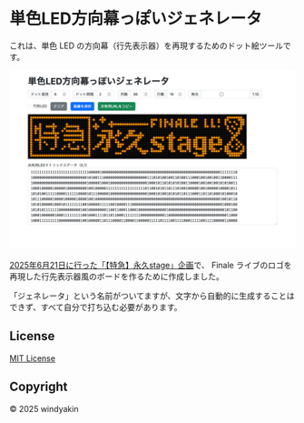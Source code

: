 # 単色LED方向幕っぽいジェネレータ 

これは、単色 LED の方向幕（行先表示器）を再現するためのドット絵ツールです。

[![](screenshot.png)](https://windyakin.github.io/direction-led-simulator/?data=ffffffe080000000000000fe80000029c00003a934e24987800000208800022d54c24953882080241ffffb2b7482410ba9f0fc2e0800022956e368a2b82104240000000000000096a822ff20f90e000000000044abf80120198c40010000002c8811ff23db1fe003000000188ff80120dc30c1f79e3e7830b811ff20b24183133366cc288a101021b30303830366cc448910402331c701e31f66fcca88114526318d00733366c1a588623ca8e018c233333ee5898000002060607be19d0679c38000002003803000006600feffffffe000000000003c007c&cols=96&rows=18)

[2025年6月21日に行った「【特急】永久stage」企画](https://umineco.org/news/20250621/aqours_finale_lovelive_charter_bus)で、 Finale ライブのロゴを再現した行先表示器風のボードを作るために作成しました。

「ジェネレータ」という名前がついてますが、文字から自動的に生成することはできず、すべて自分で打ち込む必要があります。

## License

[MIT License](LICENSE)

## Copyright

&copy; 2025 windyakin
